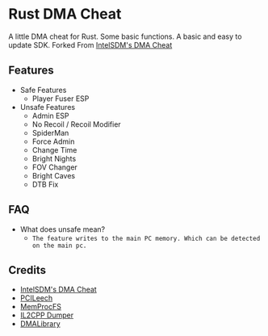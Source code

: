 # Rust DMA Cheat
A little DMA cheat for Rust. Some basic functions. A basic and easy to update SDK. 
Forked From [IntelSDM's DMA Cheat](https://github.com/IntelSDM/RustDMACheat)

## Features
- Safe Features
    * Player Fuser ESP
- Unsafe Features
    * Admin ESP
    * No Recoil / Recoil Modifier
    * SpiderMan
    * Force Admin
    * Change Time
    * Bright Nights
    * FOV Changer
    * Bright Caves
    * DTB Fix

## FAQ
- What does unsafe mean?
    * `The feature writes to the main PC memory. Which can be detected on the main pc.`

## Credits
* [IntelSDM's DMA Cheat](https://github.com/IntelSDM/RustDMACheat)
* [PCILeech](https://github.com/ufrisk/pcileech)
* [MemProcFS](https://github.com/ufrisk/MemProcFS)
* [IL2CPP Dumper](https://github.com/Perfare/Il2CppDumper)
* [DMALibrary](https://github.com/Metick/DMALibrary/tree/Master)
  
